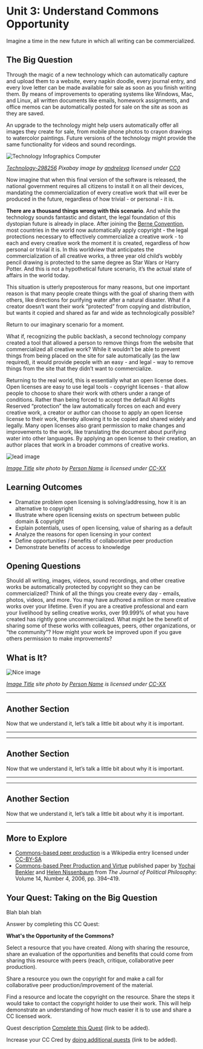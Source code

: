 # Unit 3: Understand Commons Opportunity

Imagine a time in the new future in which all writing can be commercialized. 

## The Big Question

Through the magic of a new technology which can automatically capture and upload them to a website, every napkin doodle, every journal entry, and every love letter can be made available for sale as soon as you finish writing them. By means of improvements to operating systems like Windows, Mac, and Linux, all written documents like emails, homework assignments, and office memos can be automatically posted for sale on the site as soon as they are saved. 

An upgrade to the technology might help users automatically offer all images they create for sale, from mobile phone photos to crayon drawings to watercolor paintings. Future versions of the technology might provide the same functionality for videos and sound recordings. 

![Technology Infographics Computer](https://github.com/creativecommons/cc-cert-map/blob/master/img/core/future-scanner.jpg "graphic of futuristic computer interface")

*[Technology-298256](https://pixabay.com/en/technology-informatics-computers-298256/) Pixabay image by [andreleya](https://pixabay.com/en/users/andrelyra-201440/) licensed under [CC0](https://creativecommons.org/publicdomain/zero/1.0/)*

Now imagine that when this final version of the software is released, the national government requires all citizens to install it on all their devices, mandating the commercialization of every creative work that will ever be produced in the future, regardless of how trivial - or personal - it is. 


**There are a thousand things wrong with this scenario**. And while the technology sounds fantastic and distant, the legal foundation of this dystopian future is already in place. After joining the [Berne Convention](https://wikipedia.org/wiki/Berne_Convention), most countries in the world now automatically apply copyright - the legal protections necessary to effectively commercialize a creative work - to each and every creative work the moment it is created, regardless of how personal or trivial it is. In this worldview that anticipates the commercialization of all creative works, a three year old child’s wobbly pencil drawing is protected to the same degree as Star Wars or Harry Potter. And this is not a hypothetical future scenario, it’s the actual state of affairs in the world today. 


This situation is utterly preposterous for many reasons, but one important reason is that many people create things with the goal of sharing them with others, like directions for purifying water after a natural disaster. What if a creator doesn’t want their work “protected” from copying and distribution, but wants it copied and shared as far and wide as technologically possible?   


Return to our imaginary scenario for a moment. 

What if, recognizing the public backlash, a second technology company created a tool that allowed a person to remove things from the website that commercialized all creative work? While it wouldn’t be able to prevent things from being placed on the site for sale automatically (as the law required), it would provide people with an easy - and legal - way to remove things from the site that they didn’t want to commercialize.


Returning to the real world, this is essentially what an open license does. Open licenses are easy to use legal tools - copyright licenses - that allow people to choose to share their work with others under a range of conditions. Rather than being forced to accept the default All Rights Reserved “protection” the law automatically forces on each and every creative work, a creator or author can choose to apply an open license license to their work, thereby allowing it to be copied and shared widely and legally. Many open licenses also grant permission to make changes and improvements to the work, like translating the document about purifying water into other languages. By applying an open license to their creation, an author places that work in a broader commons of creative works. 


![lead image](https://github.com/creativecommons/cc-cert-map/blob/master/img/core/image-placeholder.png "Lead Image")

*[Image Title](http://image.link) site photo by [Person Name](http://person.link)  is licensed under [CC-XX](http://creativecommons/org/licenselink)*


## Learning Outcomes
* Dramatize problem open licensing is solving/addressing, how it is an alternative to copyright
* Illustrate where open licensing exists on spectrum between public domain & copyright
* Explain potentials, uses of open licensing, value of sharing as a default
* Analyze the reasons for open licensing in your context
* Define opportunities / benefits of collaborative peer production
* Demonstrate benefits of access to knowledge


## Opening Questions

Should all writing, images, videos, sound recordings, and other creative works be automatically protected by copyright so they can be commercialized? Think of all the things you create every day - emails, photos, videos, and more. You may have authored a million or more creative works over your lifetime. Even if you are a creative professional and earn your livelihood by selling creative works, over 99.999% of what you have created has rightly gone uncommercialized. What might be the benefit of sharing some of these works with colleagues, peers, other organizations, or “the community”? How might your work be improved upon if you gave others permission to make improvements?

  
## What is It?

![Nice image](https://github.com/creativecommons/cc-cert-map/blob/master/img/core/image-placeholder.png "Nice Image")

*[Image Title](http://image.link) site photo by [Person Name](http://person.link)  is licensed under [CC-XX](http://creativecommons/org/licenselink)*





---
  
## Another Section

Now that we understand it, let’s talk a little bit about why it is important.


---

---
  
## Another Section

Now that we understand it, let’s talk a little bit about why it is important.


---

---
  
## Another Section

Now that we understand it, let’s talk a little bit about why it is important.


---


## More to Explore




* [Commons-based peer production](https://en.wikipedia.org/wiki/Commons-based_peer_production) is a Wikipedia entry licensed under [CC-BY-SA](http://creativecommons.org/licenses/by-sa/3.0/)
* [Commons-based Peer Production and Virtue](https://www.nyu.edu/projects/nissenbaum/papers/jopp_235.pdf) published paper  by [Yochai Benkler](http://benkler.org) and [Helen Nissenbaum](http://www.nyu.edu/projects/nissenbaum/) from *The Journal of Political Philosophy*: Volume 14, Number 4, 2006, pp. 394–419.


  
## Your Quest: Taking on the Big Question

Blah blah blah

Answer by completing this CC Quest:

**What's the Opportunity of the Commons?**

Select a resource that you have created. Along with sharing the resource, share an evaluation of the opportunities and benefits that could come from sharing this resource with peers (reach, critique, collaborative peer production).

Share a resource you own the copyright for and make a call for collaborative peer production/improvement of the material. 

Find a resource and locate the copyright on the resource. Share the steps it would take to contact the copyright holder to use their work. This will help demonstrate an understanding of how much easier it is to use and share a CC licensed work.


Quest description [Complete this Quest](http://quests.creativecommons.org/) (link to be added).

Increase your CC Cred by [doing additional quests](http://quests.creativecommons.org/) (link to be added).

